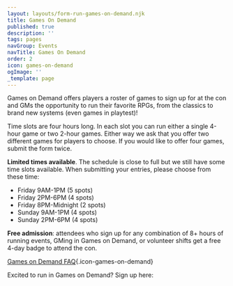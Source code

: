 ```yaml
---
layout: layouts/form-run-games-on-demand.njk
title: Games On Demand
published: true
description: ''
tags: pages
navGroup: Events
navTitle: Games On Demand
order: 2
icon: games-on-demand
ogImage: ''
_template: page
---
```


Games on Demand offers players a roster of games to sign up for at the con and GMs the opportunity to run their favorite RPGs, from the classics to brand new systems (even games in playtest)!

Time slots are four hours long. In each slot you can run either a single 4-hour game or two 2-hour games. Either way we ask that you offer two different games for players to choose. If you would like to offer four games, submit the form twice.

**Limited times available**. The schedule is close to full but we still have some time slots available. When submitting your entries, please choose from these time:

* Friday 9AM-1PM (5 spots)
* Friday 2PM-6PM (4 spots)
* Friday 8PM-Midnight (2 spots)
* Sunday 9AM-1PM (4 spots)
* Sunday 2PM-6PM (4 spots)

**Free admission**: attendees who sign up for any combination of 8+ hours of running events, GMing in Games on Demand, or volunteer shifts get a free 4-day badge to attend the con.

[Games on Demand FAQ](/games-on-demand-how-it-works/){.icon-games-on-demand}

Excited to run in Games on Demand? Sign up here:
